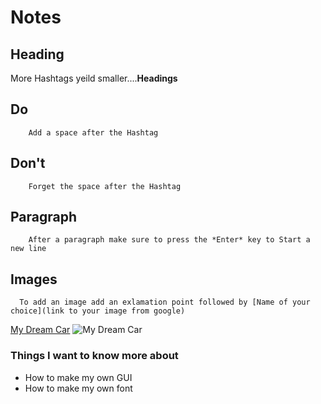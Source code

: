 # Notes

## Heading
   More Hashtags yeild smaller....**Headings**


## Do
        Add a space after the Hashtag 

## Don't
        Forget the space after the Hashtag

## Paragraph
        After a paragraph make sure to press the *Enter* key to Start a new line

## Images
      To add an image add an exlamation point followed by [Name of your choice](link to your image from google) 


    

[My Dream Car](https://cdn.dealeraccelerate.com/ideal/2/1268/60126/1920x1440/2014-ford-mustang-shelby-gt500)
![My Dream Car](https://cdn.dealeraccelerate.com/ideal/2/1268/60126/1920x1440/2014-ford-mustang-shelby-gt500)
 
 
 
### Things I want to know more about
  * How to make my own GUI
  * How to make my own font
